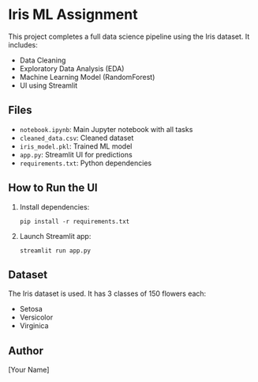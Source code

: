 # Iris ML Assignment

This project completes a full data science pipeline using the Iris dataset. It includes:

- Data Cleaning
- Exploratory Data Analysis (EDA)
- Machine Learning Model (RandomForest)
- UI using Streamlit

## Files

- `notebook.ipynb`: Main Jupyter notebook with all tasks
- `cleaned_data.csv`: Cleaned dataset
- `iris_model.pkl`: Trained ML model
- `app.py`: Streamlit UI for predictions
- `requirements.txt`: Python dependencies

## How to Run the UI

1. Install dependencies:
   ```
   pip install -r requirements.txt
   ```

2. Launch Streamlit app:
   ```
   streamlit run app.py
   ```

## Dataset

The Iris dataset is used. It has 3 classes of 150 flowers each:
- Setosa
- Versicolor
- Virginica

## Author

[Your Name]
